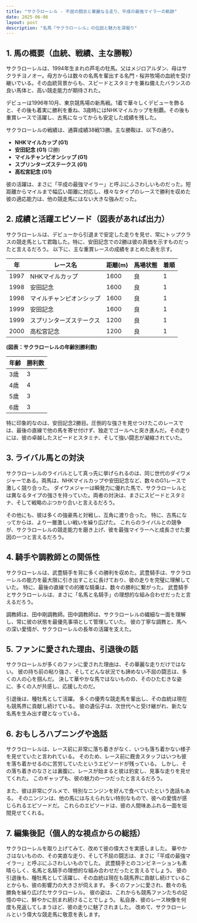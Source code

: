 ```yaml
---
title: "サクラローレル - 不屈の闘志と華麗なる走り、平成の最強マイラーの軌跡"
date: 2025-06-06
layout: post
description: "名馬『サクラローレル』の伝説と魅力を深堀り"
---
```


## 1. 馬の概要（血統、戦績、主な勝鞍）

サクラローレルは、1994年生まれの芦毛の牡馬。父はメジロアルダン、母はサクラチヨノオー。母方からは数々の名馬を輩出する名門・桜井牧場の血統を受け継いでいる。その血統背景からも、スピードとスタミナを兼ね備えたバランスの良い馬体と、高い競走能力が期待された。

デビューは1996年10月、東京競馬場の新馬戦。1着で華々しくデビューを飾ると、その後も着実に勝利を重ね、3歳時にはNHKマイルカップを制覇。その後も重賞レースで活躍し、古馬になってからも安定した成績を残した。

サクラローレルの戦績は、通算成績38戦13勝。主な勝鞍は、以下の通り。

* **NHKマイルカップ (G1)**
* **安田記念 (G1)** (2勝)
* **マイルチャンピオンシップ (G1)**
* **スプリンターズステークス (G1)**
* **高松宮記念 (G1)**


彼の活躍は、まさに「平成の最強マイラー」と呼ぶにふさわしいものだった。短距離からマイルまで幅広い距離に対応し、様々なタイプのレースで勝利を収めた彼の適応能力は、他の競走馬にはない大きな強みだった。


## 2. 成績と活躍エピソード（図表があれば出力）

サクラローレルは、デビューから引退まで安定した走りを見せ、常にトップクラスの競走馬として君臨した。特に、安田記念での2勝は彼の真価を示すものだったと言えるだろう。  以下に、主な重賞レースの成績をまとめた表を示す。

| 年 | レース名          | 距離(m) | 馬場状態 | 着順 |
|---|-----------------|-----------|-----------|-------|
| 1997 | NHKマイルカップ   | 1600      | 良        | 1     |
| 1998 | 安田記念          | 1600      | 良        | 1     |
| 1998 | マイルチャンピオンシップ | 1600      | 良        | 1     |
| 1999 | 安田記念          | 1600      | 良        | 1     |
| 1999 | スプリンターズステークス | 1200      | 良        | 1     |
| 2000 | 高松宮記念       | 1200      | 良        | 1     |


**(図表：サクラローレルの年齢別勝利数)**

| 年齢 | 勝利数 |
|---|---|
| 3歳 | 3 |
| 4歳 | 4 |
| 5歳 | 3 |
| 6歳 | 3 |


特に印象的なのは、安田記念2勝目。圧倒的な強さを見せつけたこのレースでは、最後の直線で他の馬を寄せ付けず、独走でゴールへと突き進んだ。その走りには、彼の卓越したスピードとスタミナ、そして強い闘志が凝縮されていた。


## 3. ライバル馬との対決

サクラローレルのライバルとして真っ先に挙げられるのは、同じ世代のダイワメジャーである。両馬は、NHKマイルカップや安田記念など、数々のG1レースで激しく競り合った。  ダイワメジャーは瞬発力に優れた馬で、サクラローレルとは異なるタイプの強さを持っていた。両者の対決は、まさにスピードとスタミナ、そして戦略のぶつかり合いと言えるだろう。

その他にも、彼は多くの強豪馬と対戦し、互角に渡り合った。  特に、古馬になってからは、より一層激しい戦いを繰り広げた。  これらのライバルとの競争が、サクラローレルの競走能力を磨き上げ、彼を最強マイラーへと成長させた要因の一つと言えるだろう。


## 4. 騎手や調教師との関係性

サクラローレルは、武豊騎手を背に多くの勝利を収めた。武豊騎手は、サクラローレルの能力を最大限に引き出すことに長けており、彼の走りを完璧に理解していた。  特に、最後の直線での的確な騎乗は、数々の勝利に繋がった。  武豊騎手とサクラローレルは、まさに「名馬と名騎手」の理想的な組み合わせだったと言えるだろう。

調教師は、田中剛調教師。田中調教師は、サクラローレルの繊細な一面を理解し、常に彼の状態を最優先事項として管理していた。  彼の丁寧な調教と、馬への深い愛情が、サクラローレルの長年の活躍を支えた。


## 5. ファンに愛された理由、引退後の話

サクラローレルが多くのファンに愛された理由は、その華麗な走りだけではない。  彼の持ち前の粘り強さ、そしてどんな状況でも諦めない不屈の闘志は、多くの人の心を掴んだ。  決して華やかな馬ではないものの、そのひたむきな姿に、多くの人が共感し、応援したのだ。

引退後は、種牡馬として活躍。  多くの優秀な競走馬を輩出し、その血統は現在も競馬界に貢献し続けている。  彼の遺伝子は、次世代へと受け継がれ、新たな名馬を生み出す礎となっている。


## 6. おもしろハプニングや逸話

サクラローレルは、レース前に非常に落ち着きがなく、いつも落ち着かない様子を見せていたと言われている。  そのため、レース前に厩舎スタッフはいつも彼を落ち着かせるのに苦労していたというエピソードが残っている。  しかし、その落ち着きのなさとは裏腹に、レースが始まると彼は豹変し、見事な走りを見せてくれた。  このギャップも、彼の魅力の一つだったと言えるだろう。


また、彼は非常にグルメで、特別なニンジンを好んで食べていたという逸話もある。  そのニンジンは、他の馬には与えられない特別なもので、彼への愛情が感じられるエピソードだ。  これらのエピソードは、彼の人間味あふれる一面を垣間見せてくれる。


## 7. 編集後記（個人的な視点からの総括）

サクラローレルを取り上げてみて、改めて彼の偉大さを実感しました。  華やかさはないものの、その実直な走り、そして不屈の闘志は、まさに「平成の最強マイラー」と呼ぶにふさわしいものでした。  武豊騎手とのコンビネーションも素晴らしく、名馬と名騎手の理想的な組み合わせだったと言えるでしょう。  彼の引退後も、種牡馬として活躍し、その血統は現在も競馬界に貢献し続けていることからも、彼の影響力の大きさが伺えます。  多くのファンに愛され、数々の名勝負を繰り広げたサクラローレル。  彼の姿は、これからも競馬ファンたちの記憶の中に、鮮やかに刻まれ続けることでしょう。  私自身、彼のレース映像を何度も見返してしまうほど、彼の走りに魅了されました。  改めて、サクラローレルという偉大な競走馬に敬意を表します。
